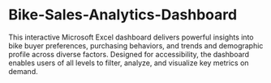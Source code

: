 # Bike-Sales-Analytics-Dashboard
This interactive Microsoft Excel dashboard delivers powerful insights into bike buyer preferences, purchasing behaviors, and trends and demographic profile across diverse factors. Designed for accessibility, the dashboard enables users of all levels to filter, analyze, and visualize key metrics on demand.
